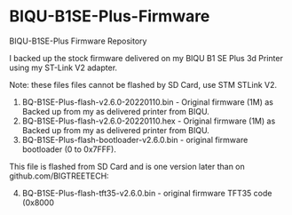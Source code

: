 # BIQU-B1SE-Plus-Firmware
BIQU-B1SE-Plus Firmware Repository

I backed up the stock firmware delivered on my BIQU B1 SE Plus 3d Printer using my ST-Link V2 adapter.

Note: these files files cannot be flashed by SD Card, use STM STLink V2.

1. BQ-B1SE-Plus-flash-v2.6.0-20220110.bin - Original firmware (1M) as Backed up from my as delivered printer from BIQU.
2. BQ-B1SE-Plus-flash-v2.6.0-20220110.hex - Original firmware (1M) as Backed up from my as delivered printer from BIQU.
3. BQ-B1SE-Plus-flash-bootloader-v2.6.0.bin - original firmware bootloader (0 to 0x7FFF). 

This file is flashed from SD Card and is one version later than on github.com/BIGTREETECH:  

4. BQ-B1SE-Plus-flash-tft35-v2.6.0.bin - original firmware TFT35 code (0x8000
